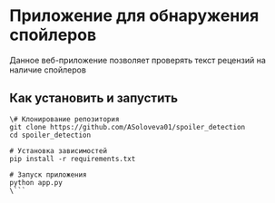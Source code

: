 # **Приложение для обнаружения спойлеров**
Данное веб-приложение позволяет проверять текст рецензий на наличие спойлеров
## **Как установить и запустить**
```
\# Клонирование репозитория
git clone https://github.com/ASoloveva01/spoiler_detection
cd spoiler_detection

# Установка зависимостей
pip install -r requirements.txt

# Запуск приложения
python app.py
\```
